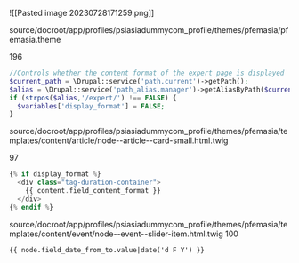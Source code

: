 ![[Pasted image 20230728171259.png]]


source/docroot/app/profiles/psiasiadummycom_profile/themes/pfemasia/pfemasia.theme

196
```php
//Controls whether the content format of the expert page is displayed  
$current_path = \Drupal::service('path.current')->getPath();  
$alias = \Drupal::service('path_alias.manager')->getAliasByPath($current_path);  
if (strpos($alias,'/expert/') !== FALSE) {  
  $variables['display_format'] = FALSE;  
}
```

 source/docroot/app/profiles/psiasiadummycom_profile/themes/pfemasia/templates/content/article/node--article--card-small.html.twig

97
```php
{% if display_format %}  
  <div class="tag-duration-container">  
    {{ content.field_content_format }}  
  </div>  
{% endif %}
```


source/docroot/app/profiles/psiasiadummycom_profile/themes/pfemasia/templates/content/event/node--event--slider-item.html.twig
100
```twig
{{ node.field_date_from_to.value|date('d F Y') }}
```



